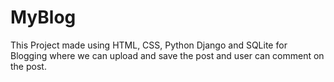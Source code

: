 # MyBlog
This Project made using HTML, CSS, Python Django and SQLite for Blogging where we can upload and save the post and user can comment on the post.
